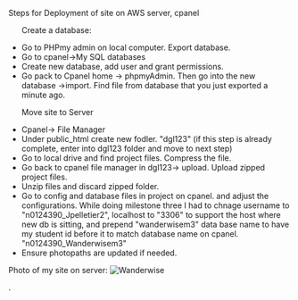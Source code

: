 Steps for Deployment of site on AWS server, cpanel
<ul>
<p>Create a database:</p>
<li>Go to PHPmy admin on local computer. Export database.</li>
<li>Go to cpanel->My SQL databases </li>
<li>Create new database, add user and grant permissions.</li>
<li>Go pack to Cpanel home -> phpmyAdmin. Then go into the new database ->import. Find file from database that you just exported a minute ago. </li>
</ul>

<ul>
<p>Move site to Server</p>
<li>Cpanel-> File Manager</li>
<li>Under public_html create new fodler. "dgl123" (if this step is already complete, enter into dgl123 folder and move to next step)</li>
<li>Go to local drive and find project files. Compress the file.</li>
<li>Go back to cpanel file manager in dgl123-> upload. Upload zipped project files.</li>
<li>Unzip files and discard zipped folder.</li>
<li>Go to config and database files in project on cpanel. and adjust the configurations. 
While doing milestone three I had to chnage username to "n0124390_Jpelletier2", localhost to "3306" to support the host where new db is sitting, and prepend "wanderwisem3" data base name to have my student id before it to match database name on cpanel. "n0124390_Wanderwisem3"
</li>
<li>Ensure photopaths are updated if needed.</li>
</ul>

Photo of my site on server:
![Wanderwise](WanderwiseOnimgd.png)

.






